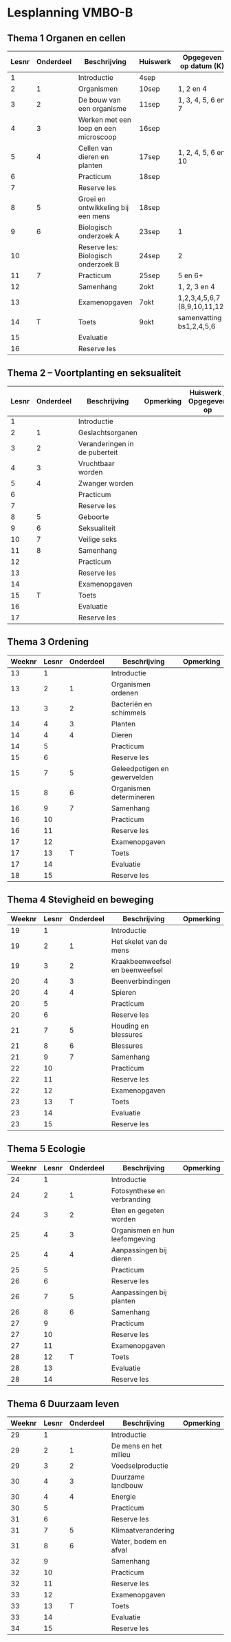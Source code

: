 # Lesplanning VMBO-B


## Thema 1 Organen en cellen

| Lesnr | Onderdeel | Beschrijving                          | Huiswerk | Opgegeven op datum (K) |
|-------|------------|---------------------------------------|-----------|-------------------------|
| 1     |            | Introductie                           | 4sep      |                         |
| 2     | 1          | Organismen                            | 10sep     | 1, 2 en 4 | 1, 2 |
| 3     | 2          | De bouw van een organisme             | 11sep     | 1, 3, 4, 5, 6 en 7 | 2, 5, 6 en 7 |
| 4     | 3          | Werken met een loep en een microscoop | 16sep     |                         |
| 5     | 4          | Cellen van dieren en planten          | 17sep     | 1, 2, 4, 5, 6 en 10 |   |
| 6     |            | Practicum                             | 18sep     |                         |
| 7     |            | Reserve les                           |           |                         |
| 8     | 5          | Groei en ontwikkeling bij een mens    | 18sep     |                         |
| 9     | 6          | Biologisch onderzoek A                | 23sep     | 1 |                     |
| 10    |            | Reserve les: Biologisch onderzoek B   | 24sep     | 2 |                     |
| 11    | 7          | Practicum                             | 25sep     | 5 en 6+ |               |
| 12    |            | Samenhang                             | 2okt      | 1, 2, 3 en 4 |         |
| 13    |            | Examenopgaven                         | 7okt      | 1,2,3,4,5,6,7 (8,9,10,11,12) | |
| 14    | T          | Toets                                 | 9okt      | samenvatting bs1,2,4,5,6 | |
| 15    |            | Evaluatie                             |           |                         |
| 16    |            | Reserve les                           |           |                         |

## Thema 2 – Voortplanting en seksualiteit

| Lesnr | Onderdeel | Beschrijving                  |  Opmerking | Huiswerk / Opgegeven op |
|-------|------------|-------------------------------|--------------------------|-----------|
| 1     |            | Introductie                   |                          |           |
| 2     | 1          | Geslachtsorganen              |                          |           |
| 3     | 2          | Veranderingen in de puberteit |                          |           |
| 4     | 3          | Vruchtbaar worden             |                          |           |
| 5     | 4          | Zwanger worden                |                          |           |
| 6     |            | Practicum                     |                          |           |
| 7     |            | Reserve les                   |                          |           |
| 8     | 5          | Geboorte                      |                          |           |
| 9     | 6          | Seksualiteit                  |                          |           |
| 10    | 7          | Veilige seks                  |                          |           |
| 11    | 8          | Samenhang                     |                          |           |
| 12    |            | Practicum                     |                          |           |
| 13    |            | Reserve les                   |                          |           |
| 14    |            | Examenopgaven                 |                          |           |
| 15    | T          | Toets                         |                          |           |
| 16    |            | Evaluatie                     |                          |           |
| 17    |            | Reserve les                   |                          |           |

## Thema 3 Ordening

| Weeknr | Lesnr | Onderdeel | Beschrijving                 | Opmerking |
|--------|-------|-----------|------------------------------|-----------|
| 13     | 1     |           | Introductie                  |           |
| 13     | 2     | 1         | Organismen ordenen           |           |
| 13     | 3     | 2         | Bacteriën en schimmels       |           |
| 14     | 4     | 3         | Planten                      |           |
| 14     | 4     | 4         | Dieren                       |           |
| 14     | 5     |           | Practicum                    |           |
| 15     | 6     |           | Reserve les                  |           |
| 15     | 7     | 5         | Geleedpotigen en gewervelden |           |
| 15     | 8     | 6         | Organismen determineren      |           |
| 16     | 9     | 7         | Samenhang                    |           |
| 16     | 10    |           | Practicum                    |           |
| 16     | 11    |           | Reserve les                  |           |
| 17     | 12    |           | Examenopgaven                |           |
| 17     | 13    | T         | Toets                        |           |
| 17     | 14    |           | Evaluatie                    |           |
| 18     | 15    |           | Reserve les                  |           |

## Thema 4 Stevigheid en beweging

| Weeknr | Lesnr | Onderdeel | Beschrijving                  | Opmerking |
|--------|-------|-----------|-------------------------------|-----------|
| 19     | 1     |           | Introductie                   |           |
| 19     | 2     | 1         | Het skelet van de mens        |           |
| 19     | 3     | 2         | Kraakbeenweefsel en beenweefsel |         |
| 20     | 4     | 3         | Beenverbindingen              |           |
| 20     | 4     | 4         | Spieren                       |           |
| 20     | 5     |           | Practicum                     |           |
| 20     | 6     |           | Reserve les                   |           |
| 21     | 7     | 5         | Houding en blessures          |           |
| 21     | 8     | 6         | Blessures                     |           |
| 21     | 9     | 7         | Samenhang                     |           |
| 22     | 10    |           | Practicum                     |           |
| 22     | 11    |           | Reserve les                   |           |
| 22     | 12    |           | Examenopgaven                 |           |
| 23     | 13    | T         | Toets                         |           |
| 23     | 14    |           | Evaluatie                     |           |
| 23     | 15    |           | Reserve les                   |           |

## Thema 5 Ecologie

| Weeknr | Lesnr | Onderdeel | Beschrijving                  | Opmerking |
|--------|-------|-----------|-------------------------------|-----------|
| 24     | 1     |           | Introductie                   |           |
| 24     | 2     | 1         | Fotosynthese en verbranding   |           |
| 24     | 3     | 2         | Eten en gegeten worden        |           |
| 25     | 4     | 3         | Organismen en hun leefomgeving|           |
| 25     | 4     | 4         | Aanpassingen bij dieren       |           |
| 25     | 5     |           | Practicum                     |           |
| 26     | 6     |           | Reserve les                   |           |
| 26     | 7     | 5         | Aanpassingen bij planten      |           |
| 26     | 8     | 6         | Samenhang                     |           |
| 27     | 9     |           | Practicum                     |           |
| 27     | 10    |           | Reserve les                   |           |
| 27     | 11    |           | Examenopgaven                 |           |
| 28     | 12    | T         | Toets                         |           |
| 28     | 13    |           | Evaluatie                     |           |
| 28     | 14    |           | Reserve les                   |           |

## Thema 6 Duurzaam leven

| Weeknr | Lesnr | Onderdeel | Beschrijving          | Opmerking |
|--------|-------|-----------|-----------------------|-----------|
| 29     | 1     |           | Introductie           |           |
| 29     | 2     | 1         | De mens en het milieu |           |
| 29     | 3     | 2         | Voedselproductie      |           |
| 30     | 4     | 3         | Duurzame landbouw     |           |
| 30     | 4     | 4         | Energie               |           |
| 30     | 5     |           | Practicum             |           |
| 31     | 6     |           | Reserve les           |           |
| 31     | 7     | 5         | Klimaatverandering    |           |
| 31     | 8     | 6         | Water, bodem en afval |           |
| 32     | 9     |           | Samenhang             |           |
| 32     | 10    |           | Practicum             |           |
| 32     | 11    |           | Reserve les           |           |
| 33     | 12    |           | Examenopgaven         |           |
| 33     | 13    | T         | Toets                 |           |
| 33     | 14    |           | Evaluatie             |           |
| 34     | 15    |           | Reserve les           |           |